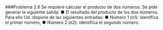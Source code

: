 ###Problema 2.6
Se requiere calcular el producto de dos números. Se pide generar la siguiente salida:
● El resultado del producto de los dos números.
Para ello Ud. dispone de las siguientes entradas:
● Número 1 (n1): identifica el primer número,
● Número 2 (n2): identifica el segundo número.